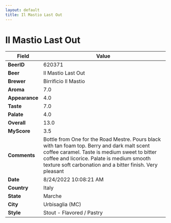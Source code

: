 ```yaml
---
layout: default
title: Il Mastio Last Out
---
```


# Il Mastio Last Out

| Field         | Value     |
|---------------|-----------|
| **BeerID** | 620371 |
| **Beer** | Il Mastio Last Out |
| **Brewer** | Birrificio Il Mastio |
| **Aroma** | 7.0 |
| **Appearance** | 4.0 |
| **Taste** | 7.0 |
| **Palate** | 4.0 |
| **Overall** | 13.0 |
| **MyScore** | 3.5 |
| **Comments** | Bottle from One for the Road Mestre. Pours black with tan foam top. Berry and dark malt scent coffee caramel. Taste is medium sweet to bitter coffee and licorice. Palate is medium smooth texture soft carbonation and a bitter finish. Very pleasant  |
| **Date** | 8/24/2022 10:08:21 AM |
| **Country** | Italy |
| **State** | Marche |
| **City** | Urbisaglia &#40;MC&#41; |
| **Style** | Stout - Flavored / Pastry |
